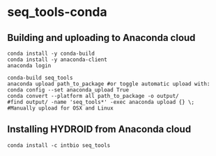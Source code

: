 # seq_tools-conda


## Building and uploading to Anaconda cloud
```
conda install -y conda-build
conda install -y anaconda-client
anaconda login

conda-build seq_tools
anaconda upload path_to_package #or toggle automatic upload with: conda config --set anaconda_upload True
conda convert --platform all path_to_package -o output/
#find output/ -name 'seq_tools*' -exec anaconda upload {} \;
#Manually upload for OSX and Linux
```

## Installing HYDROID from Anaconda cloud

```
conda install -c intbio seq_tools
```
